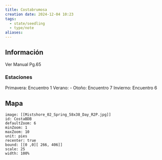 ```yaml
---
title: Costabrumosa
creation date: 2024-12-04 10:23
tags:
  - state/seedling
  - type/note
aliases:
---
```

## Información

Ver Manual Pg.65

### Estaciones

Primavera: Encuentro 1
Verano: -
Otoño: Encuentro 7
Invierno: Encuentro 6

## Mapa

```leaflet
image: [[Mistshore_02_Spring_58x38_Day_R2P.jpg]]
id: CostaBDB
defaultZoom: 6
minZoom: 1
maxZoom: 10
unit: pies
recenter: true
bound: [[0 ,0][ 266, 406]]
scale: 25
width: 100%
```